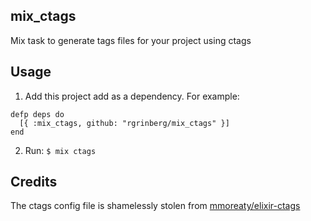 ## mix_ctags

Mix task to generate tags files for your project using ctags

## Usage

1. Add this project add as a dependency. For example:

```
defp deps do
  [{ :mix_ctags, github: "rgrinberg/mix_ctags" }]
end
```

2. Run: `$ mix ctags`

## Credits

The ctags config file is shamelessly stolen from [mmoreaty/elixir-ctags](https://github.com/mmorearty/elixir-ctags)
